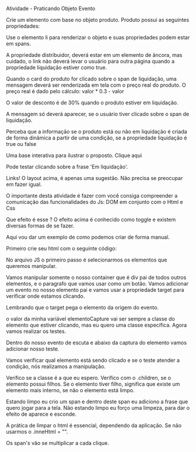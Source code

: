Atividade - Praticando Objeto Evento

Crie um elemento com base no objeto produto. Produto possui as seguintes propriedades:

<!-- let produto = {
  nome: 'Notebook',
  valor: 3000.00,
  liquidacao: true,
  distribuidor: 'lojadakenzie.com.br'
} -->

Use o elemento li para renderizar o objeto e suas propriedades podem estar em spans.

A propriedade distribuidor, deverá estar em um elemento de âncora, mas cuidado, o link não deverá levar o usuário para outra página quando a propriedade liquidação estiver como true.

Quando o card do produto for clicado sobre o span de liquidação, uma mensagem deverá ser renderizada em tela com o preço real do produto. O preço real é dado pelo cálculo:
valor * 0.3 - valor

O valor de desconto é de 30% quando o produto estiver em liquidação.

A mensagem só deverá aparecer, se o usuário tiver clicado sobre o span de liquidação.

Perceba que a informação se o produto está ou não em liquidação é criada de forma dinâmica a partir de uma condição, se a propriedade liquidação é true ou false

Uma base interativa para ilustrar o proposto. Clique aqui

Pode testar clicando sobre a frase 'Em liquidação'.

Links!
O layout acima, é apenas uma sugestão. Não precisa se preocupar em fazer igual.

O importante desta atividade é fazer com você consiga compreender a comunicação das funcionalidades do Js: DOM em conjunto com o Html e Css

Que efeito é esse ?
O efeito acima é conhecido como toggle e existem diversas formas de se fazer.

Aqui vou dar um exemplo de como podemos criar de forma manual.

Primeiro crie seu html com o seguinte código:

<!-- <div class="container">
  <h1>O elemento mais interno ainda não foi clicado</h1>
  
  <p class="infomacao">
  </p>  
  
  <p class="aqui_dispara">
      Clique aqui
  </p>
</div> -->

No arquivo JS o primeiro passo é selecionarmos os elementos que queremos manipular.

<!-- let element = document.getElementsByClassName("container")[0];
let elementInformado = document.getElementsByClassName("infomacao")[0]; -->

Vamos manipular somente o nosso container que é div pai de todos outros elementos, e o paragrafo que vamos usar como um botão.
Vamos adicionar um evento no nosso elemento pai e vamos usar a propriedade target para verificar onde estamos clicando.

Lembrando que o target pega o elemento da origem do evento.

<!-- element.addEventListener("click", function (e) {
    let elementoCapture = e.target.className;
  } -->

o valor da minha variável elementoCapture vai ser sempre a classe do elemento que estiver clicando, mas eu quero uma classe específica.
Agora vamos realizar os testes.

Dentro do nosso evento de escuta e abaixo da captura do elemento vamos adicionar nosso teste.

Vamos verificar qual elemento está sendo clicado e se o teste atender a condição, nós realizamos a manipulação.

<!-- if (elementoCapture == "aqui_dispara") {
  if (elementInformado.children.length === 0) {
    elementInformado.innerHTML = "Sou um toggle";
  } else {
    elementInformado.innerHTML = "";
  }
} -->

Verifico se a classe é a que eu espero. Verifico com o .children, se o elemento possui filhos. Se o elemento tiver filho, significa que existe um elemento mais interno, se não o elemento está limpo.

Estando limpo eu crio um span e dentro deste span eu adiciono a frase que quero jogar para a tela. Não estando limpo eu forço uma limpeza, para dar o efeito de aparece e esconde.

A prática de limpar o html é essencial, dependendo da aplicação. Se não usarmos o .inneHtml = "".

Os span's vão se multiplicar a cada clique.